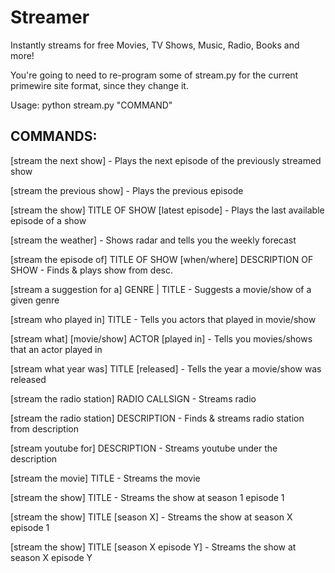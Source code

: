 # Streamer

Instantly streams for free Movies, TV Shows, Music, Radio, Books and more!

You're going to need to re-program some of stream.py for the current primewire site format, since they change it.

Usage: 
  python stream.py "COMMAND"

## COMMANDS:

 [stream the next show] - Plays the next episode of the previously streamed show
 
 [stream the previous show] - Plays the previous episode
 
 [stream the show] TITLE OF SHOW [latest episode] - Plays the last available episode of a show
 
 [stream the weather] - Shows radar and tells you the weekly forecast
 
 [stream the episode of] TITLE OF SHOW [when/where] DESCRIPTION OF SHOW - Finds & plays show from desc.
 
 [stream a suggestion for a] GENRE | TITLE - Suggests a movie/show of a given genre
 
 [stream who played in] TITLE - Tells you actors that played in movie/show
 
 [stream what] [movie/show] ACTOR [played in] - Tells you movies/shows that an actor played in
 
 [stream what year was] TITLE [released] - Tells the year a movie/show was released
 
 [stream the radio station] RADIO CALLSIGN - Streams radio
 
 [stream the radio station] DESCRIPTION - Finds & streams radio station from description
 
 [stream youtube for] DESCRIPTION - Streams youtube under the description
 
 [stream the movie] TITLE - Streams the movie
 
 [stream the show] TITLE - Streams the show at season 1 episode 1
 
 [stream the show] TITLE [season X] - Streams the show at season X episode 1
 
 [stream the show] TITLE [season X episode Y] - Streams the show at season X episode Y


